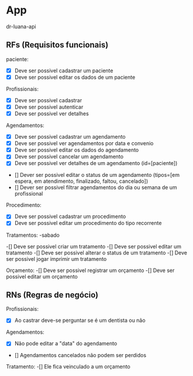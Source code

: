 # App

dr-luana-api

## RFs (Requisitos funcionais)

paciente:

- [x] Deve ser possivel cadastrar um paciente
- [x] Deve ser possivel editar os dados de um paciente

Profissionais:

- [x] Deve ser possivel cadastrar
- [x] Deve ser possivel autenticar
- [x] Deve ser possivel ver detalhes

Agendamentos:

- [x] Deve ser possivel cadastrar um agendamento
- [x] Deve ser possivel ver agendamentos por data e convenio
- [x] Deve ser possivel editar os dados do agendamento
- [x] Deve ser possivel cancelar um agendamento
- [x] Deve ser possivel ver detalhes de um agendamento (id=[paciente])
- [] Dever ser possivel editar o status de um agendamento (tipos=[em espera, em atendimento, finalizado, faltou, cancelado])
- [] Dever ser possivel filtrar agendamentos do dia ou semana de um profissional

Procedimento:

- [x] Deve ser possivel cadastrar um procedimento
- [x] Deve ser possivel editar um procedimento do tipo recorrente

Tratamentos: -sabado

-[] Deve ser possivel criar um tratamento
-[] Deve ser possivel editar um tratamento
-[] Deve ser possivel alterar o status de um tratamento
-[] Deve ser possivel jogar imprimir um tratamento

Orçamento:
-[] Deve ser possivel registrar um orçamento
-[] Deve ser possivel editar um orçamento

## RNs (Regras de negócio)

Profissionais:

- [x] Ao castrar deve-se perguntar se é um dentista ou não

Agendamentos:

- [x] Não pode editar a "data" do agendamento
- [] Agendamentos cancelados não podem ser perdidos

Tratamento:
-[] Ele fica veinculado a um orçamento

